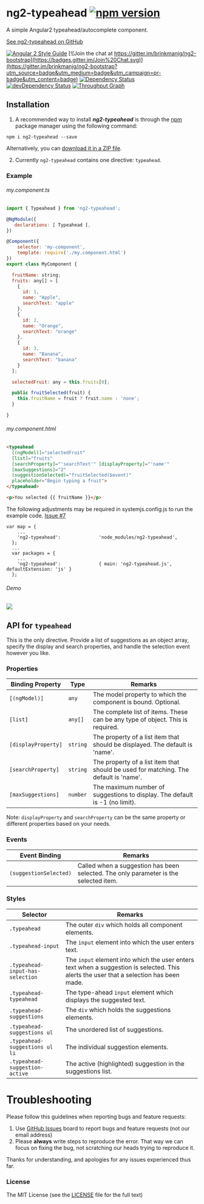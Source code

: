 # ng2-typeahead [![npm version](https://badge.fury.io/js/ng2-typeahead.svg)](http://badge.fury.io/js/ng2-typeahead)
A simple Angular2 typeahead/autocomplete component.

[See ng2-typeahead on GitHub](https://github.com/brinkmanjg/ng2-typeahead)

[![Angular 2 Style Guide](https://mgechev.github.io/angular2-style-guide/images/badge.svg)](https://github.com/mgechev/angular2-style-guide)
[![Join the chat at https://gitter.im/brinkmanjg/ng2-bootstrap](https://badges.gitter.im/Join%20Chat.svg)](https://gitter.im/brinkmanjg/ng2-bootstrap?utm_source=badge&utm_medium=badge&utm_campaign=pr-badge&utm_content=badge)
[![Dependency Status](https://david-dm.org/brinkmanjg/ng2-typeahead.svg)](https://david-dm.org/brinkmanjg/ng2-typeahead)
[![devDependency Status](https://david-dm.org/brinkmanjg/ng2-typeahead/dev-status.svg)](https://david-dm.org/brinkmanjg/ng2-typeahead#info=devDependencies)
[![Throughput Graph](https://graphs.waffle.io/brinkmanjg/ng2-typeahead/throughput.svg)](https://waffle.io/brinkmanjg/ng2-typeahead/metrics)

## Installation

1. A recommended way to install ***ng2-typeahead*** is through the [npm](https://www.npmjs.com/search?q=ng2-typeahead) package manager using the following command:

  `npm i ng2-typeahead --save`

  Alternatively, you can [download it in a ZIP file](https://github.com/brinkmanjg/ng2-typeahead/archive/master.zip).

2. Currently `ng2-typeahead` contains one directive: `typeahead`.


### Example

###### my.component.ts
```javascript
import { Typeahead } from 'ng2-typeahead';

@NgModule({
   declarations: [ Typeahead ],
})

@Component({
    selector: 'my-component',
    template: require('./my.component.html')
})
export class MyComponent {

  fruitName: string;
  fruits: any[] = [
    {
      id: 1,
      name: "Apple",
      searchText: "apple"
    },
    {
      id: 2,
      name: "Orange",
      searchText: "orange"
    },
    {
      id: 3,
      name: "Banana",
      searchText: "banana"
    }
  ];

  selectedFruit: any = this.fruits[0];

  public fruitSelected(fruit) {
    this.fruitName = fruit ? fruit.name : 'none';
  }

}
```

###### my.component.html
```html
<typeahead
  [(ngModel)]="selectedFruit"
  [list]="fruits"
  [searchProperty]="'searchText'" [displayProperty]="'name'"
  [maxSuggestions]="2"
  (suggestionSelected)="fruitSelected($event)"
  placeholder="Begin typing a fruit">
</typeahead>

<p>You selected {{ fruitName }}</p>
```

The following adjustments may be required in systemjs.config.js to run the example code.
[Issue #7](https://github.com/brinkmanjg/ng2-typeahead/issues/7)

```
var map = {
    ...
    'ng2-typeahead':              'node_modules/ng2-typeahead',                             
  };
  ...
  var packages = {
    ...
    'ng2-typeahead':              { main: 'ng2-typeahead.js', defaultExtension: 'js' }
  };
```

###### Demo
![](https://cloud.githubusercontent.com/assets/6796665/16323353/2755a59e-3978-11e6-874c-905a0459d7a5.gif)


## API for `typeahead`

This is the only directive. Provide a list of suggestions as an object array, specify the display and search properties, and handle the selection event however you like.


### Properties

Binding Property | Type | Remarks
------------ | ---------- | -------------
`[(ngModel)]` | `any` | The model property to which the component is bound. Optional.
`[list]` | `any[]` | The complete list of items. These can be any type of object. This is required.
`[displayProperty]` | `string` | The property of a list item that should be displayed. The default is 'name'.
`[searchProperty]` | `string` | The property of a list item that should be used for matching. The default is 'name'.
`[maxSuggestions]` | `number` | The maximum number of suggestions to display. The default is -1 (no limit).

Note: `displayProperty` and `searchProperty` can be the same property or different properties based on your needs.  


### Events

Event Binding | Remarks
------------ | -------------
`(suggestionSelected)` | Called when a suggestion has been selected. The only parameter is the selected item.


### Styles

Selector | Remarks
------------ | -------------
`.typeahead` | The outer `div` which holds all component elements.
`.typeahead-input` | The `input` element into which the user enters text.
`.typeahead-input-has-selection` | The `input` element into which the user enters text when a suggestion is selected. This alerts the user that a selection has been made.
`.typeahead-typeahead` | The type-ahead `input` element which displays the suggested text.
`.typeahead-suggestions` | The `div` which holds the suggestions elements.
`.typeahead-suggestions ul` | The unordered list of suggestions.
`.typeahead-suggestions ul li` | The individual suggestion elements.
`.typeahead-suggestion-active` | The active (highlighted) suggestion in the suggestions list.



# Troubleshooting

Please follow this guidelines when reporting bugs and feature requests:

1. Use [GitHub Issues](https://github.com/brinkmanjg/ng2-typeahead/issues) board to report bugs and feature requests (not our email address)
2. Please **always** write steps to reproduce the error. That way we can focus on fixing the bug, not scratching our heads trying to reproduce it.

Thanks for understanding, and apologies for any issues experienced thus far.



### License

The MIT License (see the [LICENSE](https://github.com/brinkmanjg/ng2-typeahead/blob/master/LICENSE) file for the full text)
